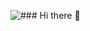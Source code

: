 <!--
**MRZMUH001/MRZMUH001** is a ✨ _special_ ✨ repository because its `README.md` (this file) appears on your GitHub profile.
-->
![### Hi there  👋]("https://giphy.com/embed/b0VK26c9Ne0ak")
